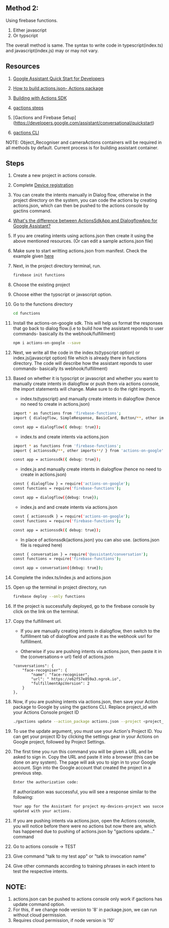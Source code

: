 ## Method 2: 
Using firebase functions.
  1. Either javascript
  1. Or typscript
  
 The overall method is same. The syntax to write code in typescript(index.ts) and javascript(index.js) may or may not vary.

## Resources
1. [Google Assistant Quick Start for Developers](https://www.youtube.com/watch?v=WZY_in9oAjA)

1. [How to build actions.json- Actions package](https://developers.google.com/assistant/conversational/df-asdk/reference/action-package/rest/Shared.Types/ActionPackage)

1. [Building with Actions SDK](https://developers.google.com/assistant/conversational/df-asdk/actions-sdk/define-actions)

1. [gactions steps](https://developers.google.com/assistant/conversational/df-asdk/actions-sdk/gactions-cli)

1. [Gactions and Firebase Setup] (https://developers.google.com/assistant/conversational/quickstart)

1. [gactions CLI](https://developers.google.com/assistant/actionssdk/gactions)

NOTE: Object_Recogniser and cameraActions containers will be required in all methods by default. Current process is for building assistant container.

## Steps

1. Create a new project in actions console.

1. Complete [Device registration](https://developers.google.com/assistant/sdk/guides/service/python)

1. You can create the intents manually in Dialog flow, otherwise in the project directory on the system, you can code the actions by creating actions.json, which can then be pushed to the actions console by gactins command.

1. [What's the difference between ActionsSdkApp and DialogflowApp for Google Assistant?](https://stackoverflow.com/questions/47876438/whats-the-difference-between-actionssdkapp-and-dialogflowapp-for-google-assista/47876688)

1. If you are creating intents using actions.json then create it using the above mentioned resources. (Or can edit a sample actions.json file)

1. Make sure to start writting actions.json from manifest. Check the example given [here](https://developers.google.com/assistant/sdk/guides/service/python/extend/custom-actions)

1. Next, in the project directory terminal, run.
   ```bash
   firebase init functions
   ```
1. Choose the existing project

1. Choose either the typscript or javascript option.

1. Go to the functions directory
    ```bash
    cd functions
    ```
1. Install the actions-on-google sdk. This will help us format the responses that go back to dialog flow.(i.e to build how the assistant reponds to user commands- basically its the webhook/fulfillment)
   ```bash
   npm i actions-on-google --save
   ```
1. Next, we write all the code in the index.ts(typscript option) or index.js(javascript option) file which is already there in functions directory. The code will describe how the assistant reponds to user commands- basically its webhook/fulfillment)
   
1. Based on whether it is typscript or javascript and whether you want to manually create intents in dialogflow or push them via actions console, the import statements will change. Make sure to do the right imports.
   
   * index.ts(typscript) and manually create intents in dialogflow (hence no need to create in actions.json)
   ```bash
   import * as functions from 'firebase-functions';
   import { dialogflow, SimpleResponse, BasicCard, Button/**, other imports**/ } from 'actions-on-google';
   
   const app = dialogflow({ debug: true});
   ```
   
   * index.ts and create intents via actions.json
   ```bash
   import * as functions from 'firebase-functions';
   import { actionssdk/**, other imports**/ } from 'actions-on-google';
   
   const app = actionssdk({ debug: true});
   ```
   
   * index.js and manually create intents in dialogflow (hence no need to create in actions.json)
   ```bash
   const { dialogflow } = require('actions-on-google');
   const functions = require('firebase-functions');
   
   const app = dialogflow({debug: true});
   ```

   * index.js and and create intents via actions.json
   ```bash
   const { actionssdk } = require('actions-on-google');
   const functions = require('firebase-functions');
   
   const app = actionssdk({ debug: true});
   ```
   * In place of actionssdk(actions.json) you can also use. (actions.json file is required here)
   ```bash
   const { conversation } = require('@assistant/conversation');
   const functions = require('firebase-functions');

   const app = conversation({debug: true});
   ```
1. Complete the index.ts/index.js and actions.json

1. Open up the terminal in project directory, run
   ```bash
   firebase deploy --only functions
   ```
1. If the project is successfully deployed, go to the firebase console by click on the link on the terminal.

1. Copy the fulfillment url.

      * If you are manually creating intents in dialogflow, then switch to the fulfillment tab of dialogflow and paste it as the webhook usrl for fulfillment.

      * Otherwise if you are pushing intents via actions.json, then paste it in the (conversations-> url) field of actions.json

      ```
      "conversations": {
          "face-recogniser": {
              "name": "face-recogniser",
              "url": " https://e62f57e859a3.ngrok.io",
              "fulfillmentApiVersion": 2
          }
      },
      ```
1. Now, if you are pushing intents via actions.json, then save your Action package to Google by using the gactions CLI. Replace project_id with your Actions Console project ID

     ```bash
     ./gactions update --action_package actions.json --project <project_id>
     ```
1. To use the update argument, you must use your Action's Project ID. You can get your project ID by clicking the settings gear in your Actions on Google project, followed by Project Settings.

1. The first time you run this command you will be given a URL and be asked to sign in. Copy the URL and paste it into a browser (this can be done on any system). The page will ask you to sign in to your Google account. Sign into the Google account that created the project in a previous step.

   ```bash
   Enter the authorization code:
   ```
   If authorization was successful, you will see a response similar to the following:
   ```bash
   Your app for the Assistant for project my-devices-project was successfully
   updated with your actions.
   ```
1. If you are pushing intents via actions.json, open the Actions console, you will notice before there were no actions but now there are, which has happened due to pushing of actions.json by "gactions update..." command
   
1. Go to actions console -> TEST

1. Give command "talk to my test app" or "talk to invocation name"

1. Give other commands according to training phrases in each intent to test the respective intents.


## NOTE: 
1. actions.json can be pushed to actions console only work if gactions has update command option.
1. For this, if we change node version to '8' in package.json, we can run without cloud permission.
1. Requires cloud permission, if node version is '10'

